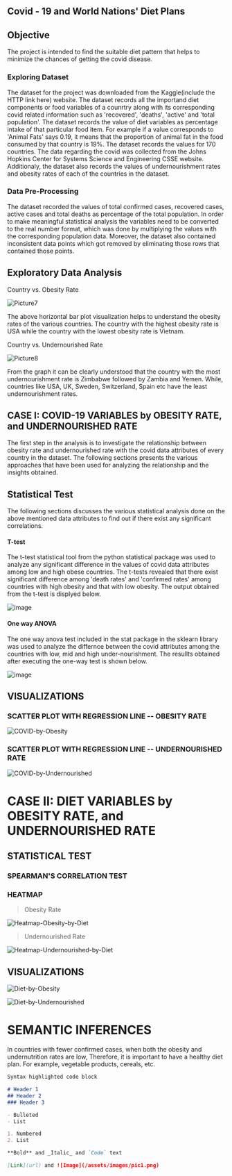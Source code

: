 ## Covid - 19 and World Nations' Diet Plans

## Objective

The project is intended to find the suitable diet pattern that helps to minimize the chances of getting the covid disease. 

### Exploring Dataset
The dataset for the project was downloaded from the Kaggle(include the HTTP link here) website. The dataset records all the importand diet components or food variables of a counrtry along with its corresponding covid related information such as 'recovered', 'deaths', 'active' and 'total population'. The dataset records the value of diet variables as percentage intake of that particular food item. For example if a value corresponds to 'Animal Fats' says 0.19, it means that the proportion of animal fat in the food consumed by that country is 19%. The dataset records the values for 170 countries. The data regarding the covid was collected from the Johns Hopkins Center for Systems Science and Engineering CSSE website.
Additionaly, the dataset also records the values of undernourishment rates and obesity rates of each of the countries in the dataset.

### Data Pre-Processing
The dataset recorded the values of total confirmed cases, recovered cases, active cases and total deaths as percentage of the total population. In order to make meaningful statistical analysis the variables need to be converted to the real number format, which was done by multiplying the values with the corresponding population data. Moreover, the dataset also contained inconsistent data points which got removed by eliminating those rows that contained those points. 

## Exploratory Data Analysis

Country vs. Obesity Rate

![Picture7](https://user-images.githubusercontent.com/25582927/145690043-9701ccd4-ae1c-4da9-a301-e892940ea86c.png)

The above horizontal bar plot visualization helps to understand the obesity rates of the various countries. The country with the highest obesity rate is USA while the country with the lowest obesity rate is Vietnam.

Country vs. Undernourished Rate

![Picture8](https://user-images.githubusercontent.com/25582927/145690389-be1f5d54-77a2-4137-b3f9-f271bad9375a.png)

From the graph it can be clearly understood that the country with the most undernourishment rate is Zimbabwe followed by Zambia and Yemen. While, countries like USA, UK, Sweden, Switzerland, Spain etc have the least undernourishment rates. 


## CASE I: COVID-19 VARIABLES by OBESITY RATE, and UNDERNOURISHED RATE
The first step in the analysis is to investigate the relationship between obesity rate and undernourished rate with the covid data attributes of every country in the dataset. The following sections presents the various approaches that have been used for analyzing the relationship and the insights obtained.

## Statistical Test
The following sections discusses the various statistical analysis done on the above mentioned data attributes to find out if there exist any significant correlations.

#### T-test

The t-test statistical tool from the python statistical package was used to analyze any significant difference in the values of covid data attributes among low and high obese countries.
The t-tests revealed that there exist significant difference among 'death rates' and 'confirmed rates' among countries with high obesity and that with low obesity. 
The output obtained from the t-test is displyed below.

![image](https://user-images.githubusercontent.com/25582927/145691372-4ab6cd63-bd74-4be0-9fa9-ad8181994019.png)

#### One way ANOVA

The one way anova test included in the stat package in the sklearn library was used to analyze the differnce between the covid attributes among the countries with low, mid and high under-nourishment. The resullts obtained after executing the one-way test is shown below.

![image](https://user-images.githubusercontent.com/25582927/145691540-533b7d2e-3a82-4d30-873c-3f54adb432a1.png)


## VISUALIZATIONS

### SCATTER PLOT WITH REGRESSION LINE -- OBESITY RATE

![COVID-by-Obesity](https://user-images.githubusercontent.com/51665593/145691763-faeecf52-a34f-4077-8da0-6fb8128f9aaf.png)


### SCATTER PLOT WITH REGRESSION LINE -- UNDERNOURISHED RATE

![COVID-by-Undernourished](https://user-images.githubusercontent.com/51665593/145691767-ce7d5600-1caf-4bff-8476-708f14e7a71b.png)



# CASE II: DIET VARIABLES by OBESITY RATE, and UNDERNOURISHED RATE

## STATISTICAL TEST

### SPEARMAN'S CORRELATION TEST
### HEATMAP
> Obesity Rate

![Heatmap-Obesity-by-Diet](https://user-images.githubusercontent.com/51665593/145691777-643151d5-1bc7-4cd1-a9a0-49173547eaa6.png)


> Undernourished Rate


![Heatmap-Undernourished-by-Diet](https://user-images.githubusercontent.com/51665593/145691783-bc069644-7c8c-47a4-97e4-6da24c2dc396.png)


## VISUALIZATIONS

![Diet-by-Obesity](https://user-images.githubusercontent.com/51665593/145691786-472ca03e-f6bd-4428-9cf6-f855052327e9.png)

![Diet-by-Undernourished](https://user-images.githubusercontent.com/51665593/145691791-e8766bbd-cfe6-443b-88eb-ac2b59a8ca2e.png)



# SEMANTIC INFERENCES

In countries with fewer confirmed cases, when both the obesity and undernutrition rates are low, Therefore, it is important to have a healthy diet plan. For example, vegetable products, cereals, etc.  


```markdown
Syntax highlighted code block

# Header 1
## Header 2
### Header 3

- Bulleted
- List

1. Numbered
2. List

**Bold** and _Italic_ and `Code` text

[Link](url) and ![Image](/assets/images/pic1.png)
```
